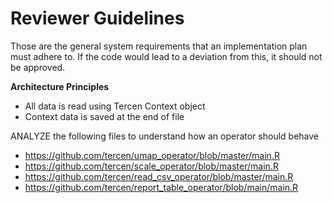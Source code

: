 # Reviewer Guidelines

Those are the general system requirements that an implementation plan must adhere to. If the code would lead to a deviation from this, it should not be approved.

**Architecture Principles**
- All data is read using Tercen Context object
- Context data is saved at the end of file


ANALYZE the following files to understand how an operator should behave
- https://github.com/tercen/umap_operator/blob/master/main.R
- https://github.com/tercen/scale_operator/blob/master/main.R
- https://github.com/tercen/read_csv_operator/blob/master/main.R
- https://github.com/tercen/report_table_operator/blob/main/main.R



